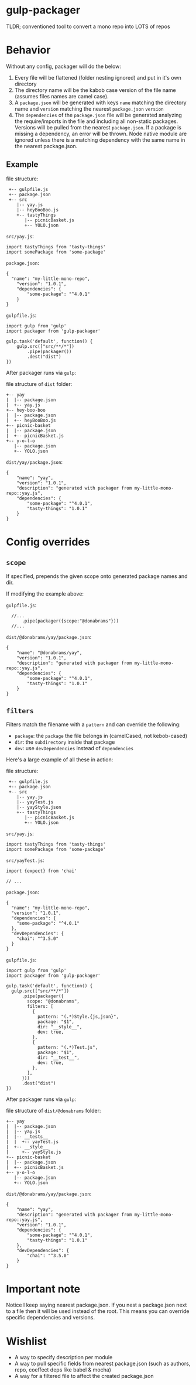 gulp-packager 
=============

TLDR; conventioned tool to convert a mono repo into LOTS of repos

Behavior
========
Without any config, packager will do the below:

1. Every file will be flattened (folder nesting ignored) and put in it's own directory
2. The directory name will be the kabob case version of the file name (assumes files names are camel case).
3. A `package.json` will be generated with keys `name` matching the directory name and `version` matching the nearest `package.json` `version`
4. The `dependencies` of the `package.json` file will be generated analyzing the require/imports in the file and including all non-static packages. Versions will be pulled from the nearest `package.json`. If a package is missing a dependency, an error will be thrown. Node native module are ignored unless there is a matching dependency with the same name in the nearest package.json.

Example
-------

file structure:

```
 +-- gulpfile.js
 +-- package.json
 +-- src
    |-- yay.js
    |-- heyBooBoo.js
    +-- tastyThings
       |-- picnicBasket.js
       +-- YOLO.json
```

`src/yay.js`:

```
import tastyThings from 'tasty-things'
import somePackage from 'some-package'
```

`package.json`:

```
{
  "name": "my-little-mono-repo",
	"version": "1.0.1",
	"dependencies": {
		"some-package": "^4.0.1"
	}
}
```

`gulpfile.js`:

```
import gulp from 'gulp'
import packager from 'gulp-packager'

gulp.task('default', function() {
	gulp.src(["src/**/*"])
	    .pipe(packager())
	    .dest("dist")
})
```

After packager runs via `gulp`:

file structure of `dist` folder:

```
+-- yay
|  |-- package.json
|  +-- yay.js
+-- hey-boo-boo
|  |-- package.json
|  +-- heyBooBoo.js
+-- picnic-basket
|  |-- package.json
|  +-- picnicBasket.js
+-- y-o-l-o
   |-- package.json
   +-- YOLO.json
```

`dist/yay/package.json`:

```
{
    "name": "yay",
    "version": "1.0.1",
    "description": "generated with packager from my-little-mono-repo::yay.js",
    "dependencies": {
        "some-package": "^4.0.1",
        "tasty-things": "1.0.1"
    }
}
```

Config overrides
================

`scope`
-------
If specified, prepends the given scope onto generated package names and dir. 

If modifying the example above:

`gulpfile.js`:

```
  //...
      .pipe(packager({scope:"@donabrams"}))
  //...
```

`dist/@donabrams/yay/package.json`:

```
{
    "name": "@donabrams/yay",
    "version": "1.0.1",
    "description": "generated with packager from my-little-mono-repo::yay.js",
    "dependencies": {
        "some-package": "^4.0.1",
        "tasty-things": "1.0.1"
    }
}
```

`filters`
---------
Filters match the filename with a `pattern` and can override the following:
 - `package`: the `package` the file belongs in (camelCased, not kebob-cased)
 - `dir`: the `subdirectory` inside that package
 - `dev`: use `devDependencies` instead of `dependencies`

Here's a large example of all these in action:

file structure:

```
 +-- gulpfile.js
 +-- package.json
 +-- src
    |-- yay.js
    |-- yayTest.js
    |-- yayStyle.json
    +-- tastyThings
       |-- picnicBasket.js
       +-- YOLO.json
```

`src/yay.js`:

```
import tastyThings from 'tasty-things'
import somePackage from 'some-package'
```

`src/yayTest.js`:

```
import {expect} from 'chai'

// ...
```

`package.json`:

```
{
  "name": "my-little-mono-repo",
  "version": "1.0.1",
  "dependencies": {
    "some-package": "^4.0.1"
  },
  "devDependencies": {
    "chai": "^3.5.0"
  }
}
```

`gulpfile.js`:

```
import gulp from 'gulp'
import packager from 'gulp-packager'

gulp.task('default', function() {
  gulp.src(["src/**/*"])
      .pipe(packager({
        scope: "@donabrams",
        filters: [
          {
            pattern: "(.*)Style.{js,json}",
            package: "$1",
            dir: "__style__",
            dev: true,
          },
          {
            pattern: "(.*)Test.js",
            package: "$1",
            dir: "__test__",
            dev: true,
          },
        ],
      }))
      .dest("dist")
})
```

After packager runs via `gulp`:

file structure of `dist/@donabrams` folder:

```
+-- yay
|  |-- package.json
|  |-- yay.js
|  |-- __tests__
|  |  +-- yayTest.js
|  +-- __style__
|     +-- yayStyle.js
+-- picnic-basket
|  |-- package.json
|  +-- picnicBasket.js
+-- y-o-l-o
   |-- package.json
   +-- YOLO.json
```

`dist/@donabrams/yay/package.json`:

```
{
    "name": "yay",
    "description": "generated with packager from my-little-mono-repo::yay.js",
    "version": "1.0.1",
    "dependencies": {
        "some-package": "^4.0.1",
        "tasty-things": "1.0.1"
    },
    "devDependencies": {
        "chai": "^3.5.0"
    }
}
```

Important note
==============
Notice I keep saying nearest package.json. If you nest a package.json next to a file then it will be used instead of the root. This means you can override specific dependencies and versions.

Wishlist
========
- A way to specify description per module
- A way to pull specific fields from nearest package.json (such as authors, repo, coeffect deps like babel & mocha)
- A way for a filtered file to affect the created package.json
